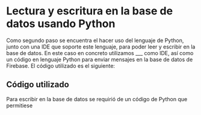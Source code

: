 
# Lectura y escritura en la base de datos usando Python

Como segundo paso se encuentra el hacer uso del lenguaje de Python, junto con una IDE que soporte este lenguaje, para poder leer y escribir en la base de datos.
En este caso en concreto utilizamos ___ como IDE, así como un código en lenguaje Python para enviar mensajes en la base de datos de Firebase. El código utilizado es el siguiente:

## Código utilizado

Para escribir en la base de datos se requirió de un código de Python que permitiese 
